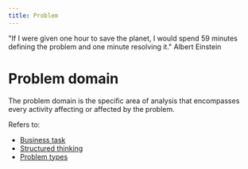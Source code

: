 ```yaml
---
title: Problem
---
```

"If I were given one hour to save the planet, I would spend 59 minutes defining the problem and one minute resolving it."
Albert Einstein

# Problem domain
The problem domain is the specific area of analysis that encompasses every activity affecting or affected by the problem. 


Refers to:
- [Business task](danielesalvatore/data-analysts/foundations/business-task.md)
- [Structured thinking](danielesalvatore/data-analysts/ask/structured-thinking.md)
- [Problem types](danielesalvatore/data-analysts/ask/problem-types.md)